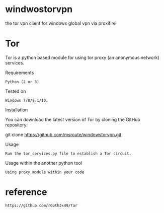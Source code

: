 # windwostorvpn
the tor vpn client for windows global vpn via proxifire

# Tor

Tor is a python based module for using tor proxy (an anonymous network) services.

Requirements

    Python (2 or 3)

Tested on

    Windows 7/8/8.1/10.

Installation

You can download the latest version of Tor by cloning the GitHub repository:

git clone https://github.com/msroute/windowstorvpn.git

Usage

    Run the tor_services.py file to establish a Tor circuit.

Usage within the another python tool

    Using proxy module within your code
# reference
    https://github.com/r0oth3x49/Tor
